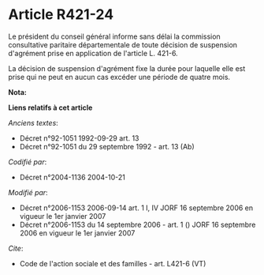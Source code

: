 # Article R421-24

Le président du conseil général informe sans délai la commission consultative paritaire départementale de toute décision de
suspension d'agrément prise en application de l'article L. 421-6. 

La décision de suspension d'agrément fixe la durée pour laquelle elle est prise qui ne peut en aucun cas excéder une période
de quatre mois.

**Nota:**



**Liens relatifs à cet article**

_Anciens textes_:

  - Décret n°92-1051 1992-09-29 art. 13
  - Décret n°92-1051 du 29 septembre 1992 - art. 13 (Ab)

_Codifié par_:

  - Décret n°2004-1136 2004-10-21

_Modifié par_:

  - Décret n°2006-1153 2006-09-14 art. 1 I, IV JORF 16 septembre 2006 en vigueur le 1er janvier 2007
  - Décret n°2006-1153 du 14 septembre 2006 - art. 1 () JORF 16 septembre 2006 en vigueur le 1er janvier 2007

_Cite_:

  - Code de l'action sociale et des familles - art. L421-6 (VT)
